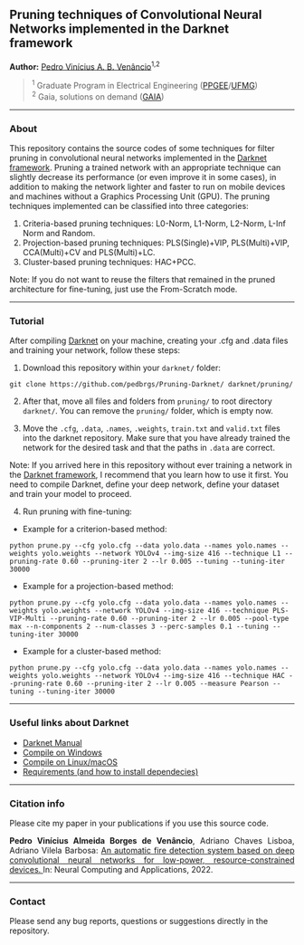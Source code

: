 ##  Pruning techniques of Convolutional Neural Networks implemented in the Darknet framework

**Author:** [Pedro Vinícius A. B. Venâncio](https://www.linkedin.com/in/pedbrgs/)<sup>1,2</sup> <br />

> <sup>1</sup> Graduate Program in Electrical Engineering ([PPGEE](https://www.ppgee.ufmg.br/indexi.php)/[UFMG](https://ufmg.br/international-visitors))<br />
> <sup>2</sup> Gaia, solutions on demand ([GAIA](https://www.gaiasd.com/))<br />

***

### About

This repository contains the source codes of some techniques for filter pruning in convolutional neural networks implemented in the [Darknet framework](https://github.com/AlexeyAB/darknet/). Pruning a trained network with an appropriate technique can slightly decrease its performance (or even improve it in some cases), in addition to making the network lighter and faster to run on mobile devices and machines without a Graphics Processing Unit (GPU).
The pruning techniques implemented can be classified into three categories:

1. Criteria-based pruning techniques: L0-Norm, L1-Norm, L2-Norm, L-Inf Norm and Random.
2. Projection-based pruning techniques: PLS(Single)+VIP, PLS(Multi)+VIP, CCA(Multi)+CV and PLS(Multi)+LC.
3. Cluster-based pruning techniques: HAC+PCC.

Note: If you do not want to reuse the filters that remained in the pruned architecture for fine-tuning, just use the From-Scratch mode.

***

### Tutorial

After compiling [Darknet](https://github.com/AlexeyAB/darknet/) on your machine, creating your .cfg and .data files and training your network, follow these steps:

1. Download this repository within your `darknet/` folder:

`git clone https://github.com/pedbrgs/Pruning-Darknet/ darknet/pruning/`

2. After that, move all files and folders from `pruning/` to root directory `darknet/`. You can remove the `pruning/` folder, which is empty now.

3. Move the `.cfg`, `.data`, `.names`, `.weights`, `train.txt` and `valid.txt` files into the darknet repository. Make sure that you have already trained the network for the desired task and that the paths in `.data` are correct.

Note: If you arrived here in this repository without ever training a network in the [Darknet framework](https://github.com/AlexeyAB/darknet/), I recommend that you learn how to use it first. You need to compile Darknet, define your deep network, define your dataset and train your model to proceed.

4. Run pruning with fine-tuning:

* Example for a criterion-based method:

`python prune.py --cfg yolo.cfg --data yolo.data --names yolo.names --weights yolo.weights --network YOLOv4 --img-size 416 --technique L1 --pruning-rate 0.60 --pruning-iter 2 --lr 0.005 --tuning --tuning-iter 30000`

* Example for a projection-based method:

`python prune.py --cfg yolo.cfg --data yolo.data --names yolo.names --weights yolo.weights --network YOLOv4 --img-size 416 --technique PLS-VIP-Multi --pruning-rate 0.60 --pruning-iter 2 --lr 0.005 --pool-type max --n-components 2 --num-classes 3 --perc-samples 0.1 --tuning --tuning-iter 30000`

* Example for a cluster-based method:

`python prune.py --cfg yolo.cfg --data yolo.data --names yolo.names --weights yolo.weights --network YOLOv4 --img-size 416 --technique HAC --pruning-rate 0.60 --pruning-iter 2 --lr 0.005 --measure Pearson --tuning --tuning-iter 30000`

***

### Useful links about Darknet

* [Darknet Manual](https://github.com/AlexeyAB/darknet/wiki)
* [Compile on Windows](https://github.com/AlexeyAB/darknet/#how-to-compile-on-windows-using-cmake)
* [Compile on Linux/macOS](https://github.com/AlexeyAB/darknet/#how-to-compile-on-linux-using-make)
* [Requirements (and how to install dependecies)](https://github.com/AlexeyAB/darknet/#requirements)

***

### Citation info

Please cite my paper in your publications if you use this source code.

<p align="justify"><b>Pedro Vinícius Almeida Borges de Venâncio</b>, Adriano Chaves Lisboa, Adriano Vilela Barbosa: <a href="https://link.springer.com/article/10.1007/s00521-022-07467-z"> An automatic fire detection system based on deep convolutional neural networks for low-power, resource-constrained devices. </a> In: Neural Computing and Applications, 2022.</p>

***

### Contact
Please send any bug reports, questions or suggestions directly in the repository.
